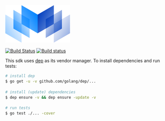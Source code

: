 [![logo](./logos/mobingi-205x119.png)](https://mobingi.co.jp/)

[![Build Status](https://travis-ci.org/mobingilabs/mobingi-sdk-go.svg?branch=master)](https://travis-ci.org/mobingilabs/mobingi-sdk-go)
[![Build status](https://ci.appveyor.com/api/projects/status/7085b5hnw6ehbdh9/branch/master?svg=true)](https://ci.appveyor.com/project/flowerinthenight/mobingi-sdk-go/branch/master)

This sdk uses [dep](https://github.com/golang/dep) as its vendor manager. To install dependencies and run tests:

```bash
# install dep
$ go get -u -v github.com/golang/dep/...

# install (update) dependencies
$ dep ensure -v && dep ensure -update -v

# run tests
$ go test ./... -cover
```
